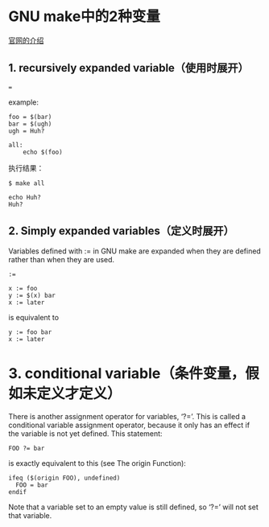 # GNU make中的2种变量

<a href="https://www.gnu.org/software/make/manual/make.html#Flavors" target="_blank">官网的介绍</a>

## 1. recursively expanded variable（使用时展开）

```make
=
```

example: 

```make
foo = $(bar)
bar = $(ugh)
ugh = Huh?

all:
	echo $(foo)
```
执行结果：
```
$ make all

echo Huh?
Huh?
```


## 2. Simply expanded variables（定义时展开）

Variables defined with := in GNU make are expanded when they are defined rather than when they are used.

```
:=
```

```make
x := foo
y := $(x) bar
x := later
```

is equivalent to

```make
y := foo bar
x := later
```

# 3. conditional variable（条件变量，假如未定义才定义）

There is another assignment operator for variables, ‘?=’. This is called a conditional variable assignment operator, because it only has an effect if the variable is not yet defined. This statement:

```make
FOO ?= bar
```

is exactly equivalent to this (see The origin Function):

```make
ifeq ($(origin FOO), undefined)
  FOO = bar
endif
```

Note that a variable set to an empty value is still defined, so ‘?=’ will not set that variable.